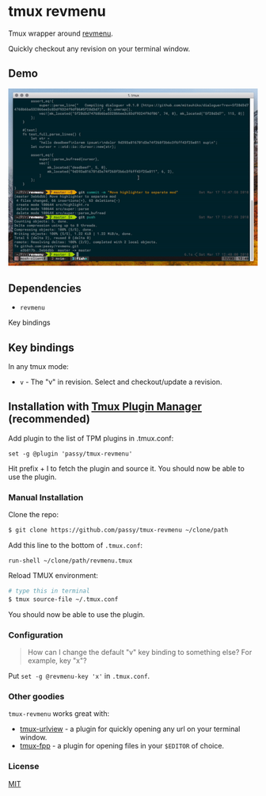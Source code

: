 # tmux revmenu

Tmux wrapper around [revmenu](https://github.com/passy/revmenu).

Quickly checkout any revision on your terminal window.

## Demo

![demo gif](assets/demo.gif)

## Dependencies

- `revmenu`

Key bindings

## Key bindings

In any tmux mode:

- `v` - The "v" in revision. Select and checkout/update a revision.

## Installation with [Tmux Plugin Manager](https://github.com/tmux-plugins/tpm) (recommended)

Add plugin to the list of TPM plugins in .tmux.conf:

```tmux
set -g @plugin 'passy/tmux-revmenu'
```

Hit prefix + I to fetch the plugin and source it. You should now be able to use the plugin.

### Manual Installation

Clone the repo:

```bash
$ git clone https://github.com/passy/tmux-revmenu ~/clone/path
```

Add this line to the bottom of `.tmux.conf`:

```tmux
run-shell ~/clone/path/revmenu.tmux
```

Reload TMUX environment:

```bash
# type this in terminal
$ tmux source-file ~/.tmux.conf
```

You should now be able to use the plugin.

### Configuration

> How can I change the default "v" key binding to something else? For example,
> key "x"?

Put `set -g @revmenu-key 'x'` in `.tmux.conf`.

### Other goodies

`tmux-revmenu` works great with:

- [tmux-urlview](https://github.com/jbnicolai/tmux-urlview) - a plugin for
  quickly opening any url on your terminal window.
- [tmux-fpp](https://github.com/tmux-plugins/tmux-fpp) - a plugin for opening
  files in your `$EDITOR` of choice.

### License

[MIT](LICENSE)
